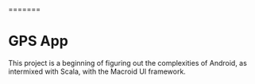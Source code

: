 =======
# GPS App

This project is a beginning of figuring out the complexities of Android, as intermixed with Scala, with the Macroid UI framework.
